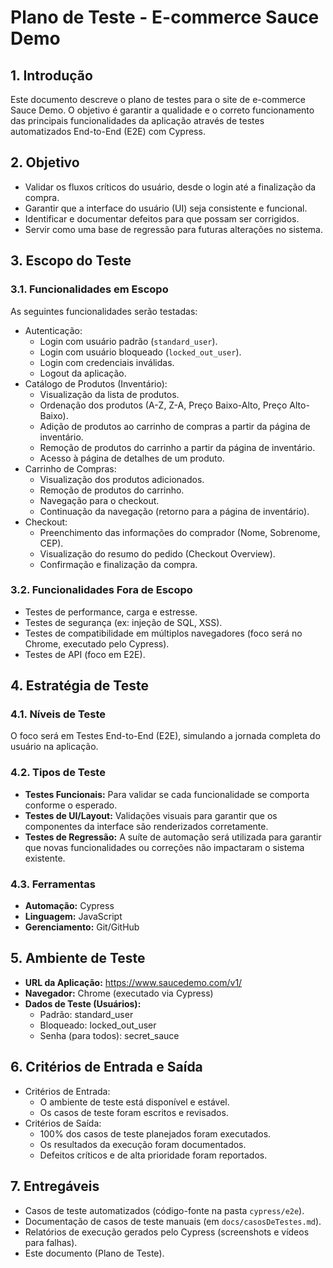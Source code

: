 # Plano de Teste - E-commerce Sauce Demo

## 1. Introdução

Este documento descreve o plano de testes para o site de e-commerce Sauce Demo. O objetivo é garantir a qualidade e o correto funcionamento das principais funcionalidades da aplicação através de testes automatizados End-to-End (E2E) com Cypress.

## 2. Objetivo

- Validar os fluxos críticos do usuário, desde o login até a finalização da compra.
- Garantir que a interface do usuário (UI) seja consistente e funcional.
- Identificar e documentar defeitos para que possam ser corrigidos.
- Servir como uma base de regressão para futuras alterações no sistema.

## 3. Escopo do Teste

### 3.1. Funcionalidades em Escopo

As seguintes funcionalidades serão testadas:

- Autenticação:
  - Login com usuário padrão (`standard_user`).
  - Login com usuário bloqueado (`locked_out_user`).
  - Login com credenciais inválidas.
  - Logout da aplicação.
- Catálogo de Produtos (Inventário):
  - Visualização da lista de produtos.
  - Ordenação dos produtos (A-Z, Z-A, Preço Baixo-Alto, Preço Alto-Baixo).
  - Adição de produtos ao carrinho de compras a partir da página de inventário.
  - Remoção de produtos do carrinho a partir da página de inventário.
  - Acesso à página de detalhes de um produto.
- Carrinho de Compras:
  - Visualização dos produtos adicionados.
  - Remoção de produtos do carrinho.
  - Navegação para o checkout.
  - Continuação da navegação (retorno para a página de inventário).
- Checkout:
  - Preenchimento das informações do comprador (Nome, Sobrenome, CEP).
  - Visualização do resumo do pedido (Checkout Overview).
  - Confirmação e finalização da compra.

### 3.2. Funcionalidades Fora de Escopo

- Testes de performance, carga e estresse.
- Testes de segurança (ex: injeção de SQL, XSS).
- Testes de compatibilidade em múltiplos navegadores (foco será no Chrome, executado pelo Cypress).
- Testes de API (foco em E2E).

## 4. Estratégia de Teste

### 4.1. Níveis de Teste

O foco será em Testes End-to-End (E2E), simulando a jornada completa do usuário na aplicação.

### 4.2. Tipos de Teste

- **Testes Funcionais:** Para validar se cada funcionalidade se comporta conforme o esperado.
- **Testes de UI/Layout:** Validações visuais para garantir que os componentes da interface são renderizados corretamente.
- **Testes de Regressão:** A suíte de automação será utilizada para garantir que novas funcionalidades ou correções não impactaram o sistema existente.

### 4.3. Ferramentas

- **Automação:** Cypress
- **Linguagem:** JavaScript
- **Gerenciamento:** Git/GitHub

## 5. Ambiente de Teste

- **URL da Aplicação:** https://www.saucedemo.com/v1/
- **Navegador:** Chrome (executado via Cypress)
- **Dados de Teste (Usuários):**
  - Padrão: standard_user
  - Bloqueado: locked_out_user
  - Senha (para todos): secret_sauce

## 6. Critérios de Entrada e Saída

- Critérios de Entrada:
  - O ambiente de teste está disponível e estável.
  - Os casos de teste foram escritos e revisados.
- Critérios de Saída:
  - 100% dos casos de teste planejados foram executados.
  - Os resultados da execução foram documentados.
  - Defeitos críticos e de alta prioridade foram reportados.

## 7. Entregáveis

- Casos de teste automatizados (código-fonte na pasta `cypress/e2e`).
- Documentação de casos de teste manuais (em `docs/casosDeTestes.md`).
- Relatórios de execução gerados pelo Cypress (screenshots e vídeos para falhas).
- Este documento (Plano de Teste).
